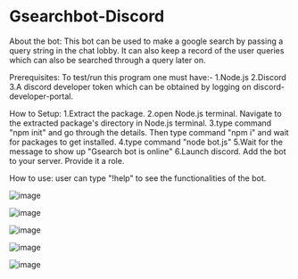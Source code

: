 # Gsearchbot-Discord

About the bot:
This bot can be used to make a google search by passing a query string in the chat lobby. It can also keep a record of the user queries which can also be searched through a query later on.

Prerequisites:
To test/run this program one must have:-
1.Node.js
2.Discord
3.A discord developer token which can be obtained by logging on discord-developer-portal.

How to Setup:
1.Extract the package.
2.open Node.js terminal. Navigate to the extracted package's directory in Node.js terminal.
3.type command "npm init" and go through the details. Then type command "npm i" and wait for packages to get installed.
4.type command "node bot.js"
5.Wait for the message to show up "Gsearch bot is online"
6.Launch discord. Add the bot to your server. Provide it a role.

How to use:
user can type "!help" to see the functionalities of the bot.

![image](https://user-images.githubusercontent.com/33172323/141681447-a0243d1a-1544-4fe4-9bee-579ff61b7195.png)

![image](https://user-images.githubusercontent.com/33172323/141681483-1043e2bd-bb57-4f81-8a02-b23e4fe4c5f9.png)

![image](https://user-images.githubusercontent.com/33172323/141681500-b26d0663-a9ef-4497-b34e-15593f1a9849.png)

![image](https://user-images.githubusercontent.com/33172323/141681518-a700e29d-0abf-42c5-939e-3284770863f5.png)

![image](https://user-images.githubusercontent.com/33172323/141681532-8dc52b4e-0748-4f6b-bc31-e3b5b4fca083.png)
